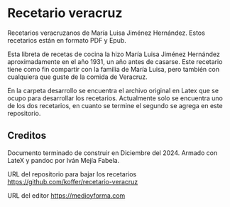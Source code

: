 # Recetario veracruz
Recetarios veracruzanos de María Luisa Jiménez Hernández.
Estos recetarios están en formato PDF y Epub.

Esta libreta de recetas de cocina la hizo María Luisa Jiménez Hernández aproximadamente en el año 1931, un año antes de casarse. Este recetario tiene como fin compartir con la familia de María Luisa, pero también con cualquiera que guste de la comida de Veracruz.

En la carpeta desarrollo se encuentra el archivo original en Latex que se ocupo para desarrollar los recetarios.
Actualmente solo se encuentra uno de los dos recetarios, en cuanto se termine el segundo se agrega en este repositorio.


## Creditos
Documento terminado de construir en Diciembre del 2024.
Armado con LateX y pandoc por Iván Mejía Fabela.

URL del repositorio para bajar los recetarios
https://github.com/koffer/recetario-veracruz

URL del editor
https://medioyforma.com
